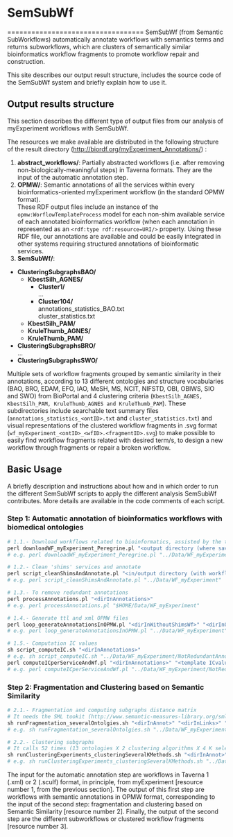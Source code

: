 # SemSubWf
==================================
SemSubWf (from Semantic SubWorkflows) automatically annotate workflows with semantics terms and returns subworkflows, which are clusters of semantically similar bioinformatics workflow fragments to promote workflow repair and construction.

This site describes our output result structure, includes the source code of the SemSubWf system and briefly explain how to use it.

## Output results structure ##
This section describes the different type of output files from our analysis of myExperiment workflows with SemSubWf.  

The resources we make available are distributed in the following structure of the result directory (http://biordf.org/myExperiment_Annotations/) :
 1. **abstract_workflows/**:  Partially abstracted workflows (i.e. after removing non-biologically-meaningful steps) in
Taverna formats. They are the input of the automatic annotation step.
 2. **OPMW/**:  Semantic annotations of all the services within every bioinformatics-oriented myExperiment workflow (in the standard OPMW format).  
 These RDF output files include an instance of the `opmw:WorflowTemplateProcess` model for each non-shim available service of each annotated bioinformatics workflow (when each annotation in represented as an `<rdf:type rdf:resource=URI/>` property. Using these RDF file, our annotations are available and could be easily integrated in other systems requiring structured annotations of bioinformatic services.
 3. **SemSubWf/**: 
  * **ClusteringSubgraphsBAO/** 
      * **KbestSilh_AGNES/**
          * **Cluster1/**  
          ...  
          * **Cluster104/**  
          annotations_statistics_BAO.txt  
          cluster_statistics.txt
      * **KbestSilh_PAM/**
      * **KruleThumb_AGNES/**
      * **KruleThumb_PAM/**
  * **ClusteringSubgraphsBRO/**  
  ...  
  * **ClusteringSubgraphsSWO/**
 
Multiple sets of workflow fragments grouped by semantic similarity in their annotations, according to 13 different ontologies and structure vocabularies (BAO, BRO, EDAM, EFO, IAO, MeSH, MS, NCIT, NIFSTD, OBI, OBIWS, SIO and SWO) from BioPortal and 4 clustering criteria (`KbestSilh_AGNES, KbestSilh_PAM, KruleThumb_AGNES and KruleThumb_PAM`). These subdirectories include searchable text summary files (`annotations_statistics_<ontID>.txt` and `cluster_statistics.txt`) and visual representations of the clustered workflow fragments in .svg format (`wf_myExperiment_<ontID>_<wfID>.<fragmentID>.svg`) to make possible to easily find workflow fragments related with desired term/s, to design a new workflow through fragments or repair a broken workflow.



## Basic Usage ##
A briefly description and instructions about how and in which order to run the different SemSubWf scripts to apply the different analysis SemSubWf contributes. More details are available in the code comments of each script.

### Step 1: Automatic annotation of bioinformatics workflows with biomedical ontologies ###
 
```r
# 1.1.- Download workflows related to bioinformatics, assisted by the text mining Peregrine tool (https://trac.nbic.nl/data-mining/)
perl downloadWF_myExperiment_Peregrine.pl "<output directory (where saving workflow definition files)>" "[<additional terms filtering bioinformatics workflows>]"
# e.g. perl downloadWF_myExperiment_Peregrine.pl "../Data/WF_myExperiment" additionalBioinfoTerms.txt

# 1.2.- Clean 'shims' services and annotate
perl script_cleanShimsAndAnnotate.pl "<in/output directory (with workflows)>"
# e.g. perl script_cleanShimsAndAnnotate.pl "../Data/WF_myExperiment"

# 1.3.- To remove redundant annotations
perl processAnnotations.pl "<dirInAnnotations>"
# e.g. perl processAnnotations.pl "$HOME/Data/WF_myExperiment"

# 1.4.- Generate ttl and xml OPMW files
perl loop_generateAnnotationsInOPMW.pl "<dirInWithoutShimsWf>" "<dirInOutAnnotations>" "[<dirInRedundantAnnotations>]" "[<pathTemplate_pairsURIannot-ICvalueFiles>]" "[[<TestWfID>]]"
# e.g. perl loop_generateAnnotationsInOPMW.pl "../Data/WF_myExperiment" "../Data/WF_myExperiment/NotRedundantAnnot" > "../Results/count_nodesAndLinks_perWf.txt"

# 1.5.- Computation IC values
sh script_computeIC.sh "<dirInAnnotations>"
# e.g. sh script_computeIC.sh "../Data/WF_myExperiment/NotRedundantAnnot"
perl computeICperServiceAndWf.pl "<dirInAnnotations>" "<template ICvalue per individual annotation>" "<Output-IntermediateFile>" "<Output-Wf and Service IC withIN redundant>"
# e.g. perl computeICperServiceAndWf.pl "../Data/WF_myExperiment/NotRedundantAnnot/" "SML_toolkit/ICvalues/results/XXX_results_ICI.csv" "wf_service_annotation_IC.txt" "wfAndServiceIC.txt"
```

### Step 2: Fragmentation and Clustering based on Semantic Similarity ###
```r
# 2.1.- Fragmentation and computing subgraphs distance matrix
# It needs the SML tookit (http://www.semantic-measures-library.org/sml/) with the configuration files provided in 'SML_toolkit/' folder
sh runFragmentation_severalOntolgies.sh "<dirInAnnot>" "<dirInLinks>" "<minSizeSubgraph>" "<maxSizeSubgraph>"
# e.g. sh runFragmentation_severalOntolgies.sh "../Data/WF_myExperiment/NewAnnot" "../Data/WF_myExperiment/NotRedundantAnnot" 2 3 

# 2.2.- Clustering subgraphs
# It calls 52 times (13 ontologies X 2 clustering algorithms X 4 K selection methods) the script retrieveAndClusterSubgraphs_perOntology_pruebaSML_partClusteringAndStatistics_severalKmethods.pl
sh runClusteringExperiments_clusteringSeveralKMethods.sh "<dirInAnnot>" "<dirInLinks>" "<minSizeSubgraph>" "<maxSizeSubgraph>"
# e.g. sh runClusteringExperiments_clusteringSeveralKMethods.sh "../Data/WF_myExperiment/NewAnnot" "../Data/WF_myExperiment/NotRedundantAnnot" 2 3
```

The input for the automatic annotation step are workflows in Taverna 1 (.xml) or 2 (.sculf) format, in principle, from myExperiment [resource number 1, from the previous section]. The output of this first step are workflows with semantic annotations in OPMW format, corresponding to the input of the second step: fragmentation and clustering based on Semantic Similarity [resource number 2]. Finally, the output of the second step are the different subworkflows or clustered workflow fragments [resource number 3].
